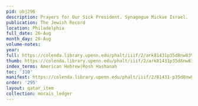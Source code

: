 ```yaml
---
pid: obj296
description: Prayers for Our Sick President. Synagogue Mickve Israel.
publication: The Jewish Record
location: Philadelphia
full_date: 26-Aug
month_day: 26-Aug
volume-notes:
year:
full: https://colenda.library.upenn.edu/phalt/iiif/2/ark81431p35d8nw83%2FSHA256E-s7354572--abf33d297394d9357ed603ac73e176c0a48ae792c20d262e7e5a99a139bc73d5.jpeg/full/3500,/0/default.jpg
thumb: https://colenda.library.upenn.edu/phalt/iiif/2/ark81431p35d8nw83%2FSHA256E-s7354572--abf33d297394d9357ed603ac73e176c0a48ae792c20d262e7e5a99a139bc73d5.jpeg/full/!200,200/0/default.jpg
index_terms: American Hebrew|Rosh Hashanah
toc: '310'
manifest: https://colenda.library.upenn.edu/phalt/iiif/2/81431-p35d8nw83/manifest
order: '295'
layout: qatar_item
collection: morais_ledger
---
```

